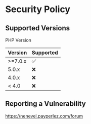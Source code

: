 # Security Policy

## Supported Versions

PHP Version

| Version | Supported          |
| ------- | ------------------ |
| >=7.0.x   | :white_check_mark: |
| 5.0.x   | :x:                |
| 4.0.x   | :x: |
| < 4.0   | :x:                |

## Reporting a Vulnerability

https://nenevel.payperlez.com/forum
